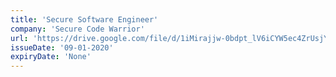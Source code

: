 ```yaml
---
title: 'Secure Software Engineer'
company: 'Secure Code Warrior'
url: 'https://drive.google.com/file/d/1iMirajjw-0bdpt_lV6iCYW5ec4ZrUsjY/view'
issueDate: '09-01-2020'
expiryDate: 'None'
---
```

